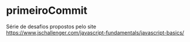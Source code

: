 # primeiroCommit

Série de desafios propostos pelo site https://www.jschallenger.com/javascript-fundamentals/javascript-basics/
